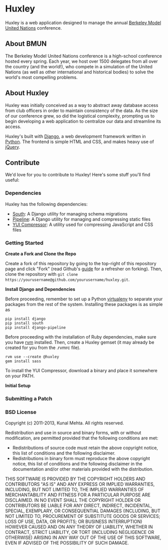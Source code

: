 # Huxley
Huxley is a web application designed to manage the annual [Berkeley Model United Nations](http://bmun.org/) conference.

## About BMUN
The Berkeley Model United Nations conference is a high-school conference hosted every spring. Each year, we host over 1500 delegates from all over the country (and the world!), who compete in a simulation of the United Nations (as well as other international and historical bodies) to solve the world's most compelling problems.


## About Huxley
Huxley was initially conceived as a way to abstract away database access from club officers in order to maintain consistency of the data. As the size of our conference grew, so did the logistical complexity, prompting us to begin developing a web application to centralize our data and streamline its access. 

Huxley's built with [Django](http://www.djangoproject.com), a web development framework written in [Python](http://www.python.org). The frontend is simple HTML and CSS, and makes heavy use of [jQuery](http://jquery.com/).

## Contribute
We'd love for you to contribute to Huxley! Here's some stuff you'll find useful:

### Dependencies
Huxley has the following dependencies:
- [South](http://south.aeracode.org): A Django utility for managing schema migrations
- [Pipeline](http://django-pipeline.readthedocs.org/en/latest): A Django utility for managing and compressing static files
- [YUI Compressor](http://yui.github.com/yuicompressor/): A utility used for compressing JavaScript and CSS files

### Getting Started

**Create a Fork and Clone the Repo**

Create a fork of this repository by going to the top-right of this repository page and click "Fork" (read Github's [guide](http://help.github.com/forking/) for a refresher on forking). Then, clone the repository with `git clone https://yourusername@github.com/yourusername/huxley.git`.

**Install Django and Dependencies**

Before proceeding, remember to set up a Python [virtualenv](http://www.virtualenv.org/en/latest/) to separate your packages from the rest of the system. Installing these packages is as simple as

	pip install django
	pip install south
	pip install django-pipeline

Before proceeding with the installation of Ruby dependencies, make sure you have [rvm](https://rvm.io/) installed. Then, create a Huxley gemset (it may already be created for you from the .rvmrc file).

	rvm use --create @huxley
	gem install sass

To install the YUI Compressor, download a binary and place it somewhere on your PATH.

**Initial Setup**


### Submitting a Patch


### BSD License
Copyright (c) 2011-2013, Kunal Mehta.
All rights reserved.

Redistribution and use in source and binary forms, with or without modification, are permitted provided that the following conditions are met:

- Redistributions of source code must retain the above copyright notice, this list of conditions and the following disclaimer.
- Redistributions in binary form must reproduce the above copyright notice, this list of conditions and the following disclaimer in the documentation and/or other materials provided with the distribution.

THIS SOFTWARE IS PROVIDED BY THE COPYRIGHT HOLDERS AND CONTRIBUTORS "AS IS" AND ANY EXPRESS OR IMPLIED WARRANTIES, INCLUDING, BUT NOT LIMITED TO, THE IMPLIED WARRANTIES OF MERCHANTABILITY AND FITNESS FOR A PARTICULAR PURPOSE ARE DISCLAIMED. IN NO EVENT SHALL THE COPYRIGHT HOLDER OR CONTRIBUTORS BE LIABLE FOR ANY DIRECT, INDIRECT, INCIDENTAL, SPECIAL, EXEMPLARY, OR CONSEQUENTIAL DAMAGES (INCLUDING, BUT NOT LIMITED TO, PROCUREMENT OF SUBSTITUTE GOODS OR SERVICES; LOSS OF USE, DATA, OR PROFITS; OR BUSINESS INTERRUPTION) HOWEVER CAUSED AND ON ANY THEORY OF LIABILITY, WHETHER IN CONTRACT, STRICT LIABILITY, OR TORT (INCLUDING NEGLIGENCE OR OTHERWISE) ARISING IN ANY WAY OUT OF THE USE OF THIS SOFTWARE, EVEN IF ADVISED OF THE POSSIBILITY OF SUCH DAMAGE.
